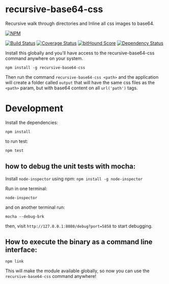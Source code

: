 # recursive-base64-css 

Recursive walk through directories and Inline all css images to base64.

[![NPM](https://nodei.co/npm/recursive-base64-css.png)](https://nodei.co/npm/recursive-base64-css/)

[![Build Status](https://travis-ci.org/PauloLuan/recursive-base64-css.svg)](https://travis-ci.org/PauloLuan/recursive-base64-css)
[![Coverage Status](https://coveralls.io/repos/PauloLuan/recursive-base64-css/badge.svg)](https://coveralls.io/r/PauloLuan/recursive-base64-css)
[![bitHound Score](https://www.bithound.io/github/PauloLuan/recursive-base64-css/badges/score.svg)](https://www.bithound.io/github/PauloLuan/recursive-base64-css)
[![Dependency Status](https://david-dm.org/PauloLuan/recursive-base64-css.svg "Dependencies Checked & Updated Regularly (Security is Important!)")](https://david-dm.org/PauloLuan/recursive-base64-css)


Install this globally and you'll have access to the recursive-base64-css command anywhere on your system.

	npm install -g recursive-base64-css

Then run the command `recursive-base64-css <path>` and the application will create a folder called `output` that will have the same css files as the `<path>` param, but with base64 content on all `url('path')` tags. 

# Development

Install the dependencies:

	npm install

to run test:
``` js
npm test
```

## how to debug the unit tests with mocha:

Install `node-inspector` using npm: `npm install -g node-inspector` 

Run in one terminal:

	node-inspector

and on another terminal run:
	
	mocha --debug-brk

then, visit `http://127.0.0.1:8080/debug?port=5858` to start debugging.

## How to execute the binary as a command line interface: 

	npm link

This will make the module available globally, so now you can use the `recursive-base64-css` command anywhere!